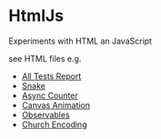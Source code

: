 # HtmlJs
Experiments with HTML an JavaScript

see HTML files e.g.
- [All Tests Report](https://dierk.github.io/HtmlJs/allTests.html)
- [Snake](https://dierk.github.io/HtmlJs/snake/snake.html)
- [Async Counter](https://dierk.github.io/HtmlJs/asyncCounter.html)
- [Canvas Animation](https://dierk.github.io/HtmlJs/canvasAnimation.html)
- [Observables](https://dierk.github.io/HtmlJs/observable/View.html)
- [Church Encoding](https://dierk.github.io/HtmlJs/church/View.html)
